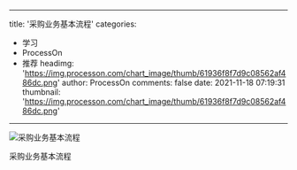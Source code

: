 
---
title: '采购业务基本流程'
categories: 
 - 学习
 - ProcessOn
 - 推荐
headimg: 'https://img.processon.com/chart_image/thumb/61936f8f7d9c08562af486dc.png'
author: ProcessOn
comments: false
date: 2021-11-18 07:19:31
thumbnail: 'https://img.processon.com/chart_image/thumb/61936f8f7d9c08562af486dc.png'
---

<div>   
<img class="thumb" alt="采购业务基本流程" src="https://img.processon.com/chart_image/thumb/61936f8f7d9c08562af486dc.png" referrerpolicy="no-referrer">
<p>采购业务基本流程</p>  
</div>
            